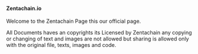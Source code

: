 #### Zentachain.io

Welcome to the Zentachain Page this our official page.

All Documents haves an copyrights its Licensed by Zentachain any copying or changing of text and images are not allowed but sharing is allowed only with the original file, texts, images and code.
